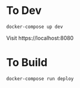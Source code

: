# To Dev

`docker-compose up dev`

Visit https://localhost:8080


# To Build

`docker-compose run deploy`

